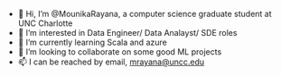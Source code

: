 - 👋 Hi, I’m @MounikaRayana, a computer science graduate student at UNC Charlotte
- 👀 I’m interested in Data Engineer/ Data Analayst/ SDE roles
- 🌱 I’m currently learning Scala and azure
- 💞️ I’m looking to collaborate on some good ML projects
- 📫 I can be reached by email, mrayana@uncc.edu

<!---
MounikaRayana/MounikaRayana is a ✨ special ✨ repository because its `README.md` (this file) appears on your GitHub profile.
You can click the Preview link to take a look at your changes.
--->
